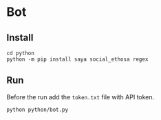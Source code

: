 # Bot

## Install
```
cd python
python -m pip install saya social_ethosa regex
```

## Run
Before the run add the `token.txt` file with API token.

```
python python/bot.py
```
